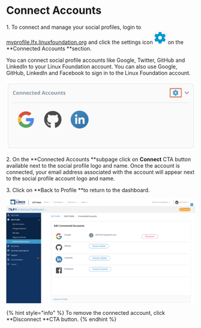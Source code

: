 # Connect Accounts

1\. To connect and manage your social profiles, login to [myprofile.lfx.linuxfoundation.org](https://myprofile.lfx.linuxfoundation.org) and click the settings icon![](<../.gitbook/assets/settings (1).png>)on the **Connected Accounts **section.

You can connect social profile accounts like Google, Twitter, GitHub and LinkedIn to your Linux Foundation account. You can also use Google, GitHub, LinkedIn and Facebook to sign in to the Linux Foundation account.

![](<../.gitbook/assets/Connected Accounts.png>)

2\. On the **Connected Accounts **subpage click on **Connect** CTA button available next to the social profile logo and name. Once the account is connected, your email address associated with the account will appear next to the social profile account logo and name.&#x20;

3\. Click on **Back to Profile **to return to the dashboard.

![](<../.gitbook/assets/Connected Accounts (2).png>)

{% hint style="info" %}
To remove the connected account, click **Disconnect **CTA button.
{% endhint %}


